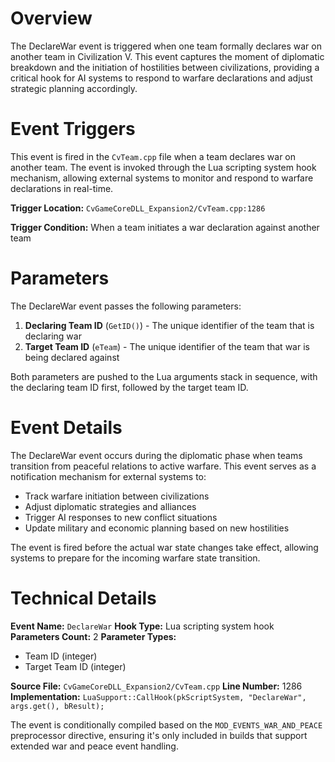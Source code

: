# Overview

The DeclareWar event is triggered when one team formally declares war on another team in Civilization V. This event captures the moment of diplomatic breakdown and the initiation of hostilities between civilizations, providing a critical hook for AI systems to respond to warfare declarations and adjust strategic planning accordingly.

# Event Triggers

This event is fired in the `CvTeam.cpp` file when a team declares war on another team. The event is invoked through the Lua scripting system hook mechanism, allowing external systems to monitor and respond to warfare declarations in real-time.

**Trigger Location:** `CvGameCoreDLL_Expansion2/CvTeam.cpp:1286`

**Trigger Condition:** When a team initiates a war declaration against another team

# Parameters

The DeclareWar event passes the following parameters:

1. **Declaring Team ID** (`GetID()`) - The unique identifier of the team that is declaring war
2. **Target Team ID** (`eTeam`) - The unique identifier of the team that war is being declared against

Both parameters are pushed to the Lua arguments stack in sequence, with the declaring team ID first, followed by the target team ID.

# Event Details

The DeclareWar event occurs during the diplomatic phase when teams transition from peaceful relations to active warfare. This event serves as a notification mechanism for external systems to:

- Track warfare initiation between civilizations
- Adjust diplomatic strategies and alliances
- Trigger AI responses to new conflict situations
- Update military and economic planning based on new hostilities

The event is fired before the actual war state changes take effect, allowing systems to prepare for the incoming warfare state transition.

# Technical Details

**Event Name:** `DeclareWar`
**Hook Type:** Lua scripting system hook
**Parameters Count:** 2
**Parameter Types:** 
- Team ID (integer)
- Target Team ID (integer)

**Source File:** `CvGameCoreDLL_Expansion2/CvTeam.cpp`
**Line Number:** 1286
**Implementation:** `LuaSupport::CallHook(pkScriptSystem, "DeclareWar", args.get(), bResult);`

The event is conditionally compiled based on the `MOD_EVENTS_WAR_AND_PEACE` preprocessor directive, ensuring it's only included in builds that support extended war and peace event handling.